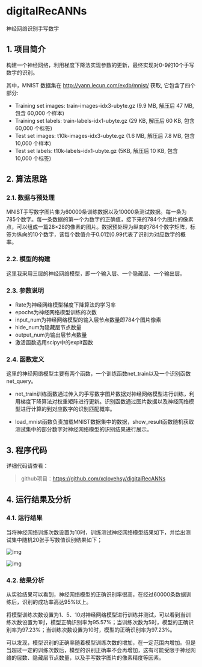 # digitalRecANNs

神经网络识别手写数字



## 1. 项目简介

构建一个神经网络，利用梯度下降法实现参数的更新，最终实现对0-9的10个手写数字的识别。

其中，MNIST 数据集在 http://yann.lecun.com/exdb/mnist/ 获取, 它包含了四个部分:

- Training set images: train-images-idx3-ubyte.gz (9.9 MB, 解压后 47 MB, 包含 60,000 个样本)
- Training set labels: train-labels-idx1-ubyte.gz (29 KB, 解压后 60 KB, 包含 60,000 个标签)
- Test set images: t10k-images-idx3-ubyte.gz (1.6 MB, 解压后 7.8 MB, 包含 10,000 个样本)
- Test set labels: t10k-labels-idx1-ubyte.gz (5KB, 解压后 10 KB, 包含 10,000 个标签)



## 2. 算法思路

### 2.1. 数据与预处理

MNIST手写数字图片集为60000条训练数据以及10000条测试数据。每一条为785个数字。每一条数据的第一个为数字的正确值，接下来的784个为图片的像素点，可以组成一篇28×28的像素的图片。数据预处理为纵向的784个数字矩阵，标签为纵向的10个数字，该每个数值介于0.01到0.99代表了识别为对应数字的概率。

### 2.2. 模型的构建

这里我采用三层的神经网络模型，即一个输入层、一个隐藏层、一个输出层。

### 2.3. 参数说明

- Rate为神经网络模型梯度下降算法的学习率
- epochs为神经网络模型训练的次数
- input_num为神经网络模型的输入层节点数量即784个图片像素
- hide_num为隐藏层节点数量
- output_num为输出层节点数量
- 激活函数选用scipy中的expit函数

### 2.4. 函数定义

这里的神经网络模型主要有两个函数，一个训练函数net_train以及一个识别函数net_query。

- net_train训练函数通过传入的手写数字图片数据对神经网络模型进行训练，利用梯度下降算法对权重矩阵进行更新。识别函数通过图片数据以及神经网络模型进行计算的到对应数字的识别匹配概率。

- load_mnist函数负责加载MNIST数据集中的数据，show_result函数随机获取测试集中的部分数字对神经网络模型的识别结果进行展示。

  

## 3. 程序代码

详细代码请查看：

> github项目：https://github.com/xclovehsy/digitalRecANNs



## 4. 运行结果及分析

### 4.1. 运行结果

当将神经网络训练次数设置为10时，训练测试神经网络模型结果如下，并给出测试集中随机20张手写数值识别结果如下；

![img](https://xc-figure.oss-cn-hangzhou.aliyuncs.com/img/202209072154162.gif)

 

![img](https://xc-figure.oss-cn-hangzhou.aliyuncs.com/img/202209072154171.gif)



### 4.2. 结果分析

从实验结果可以看到，神经网络模型的正确识别率很高，在经过60000条数据训练后，识别的成功率高达95%以上。

将模型训练次数设置为1、5、10对神经网络模型进行训练并测试，可以看到当训练次数设置为1时，模型正确识别率为95.57%；当训练次数为5时，模型的正确识别率为97.23%；当训练次数设置为10时，模型的正确识别率为97.23%。

可以发现，模型识别的正确率随着模型训练次数的增加，在一定范围内增加。但是当超过一定的训练次数后，模型的识别正确率不会再增加，这有可能受限于神经网络的层数、隐藏层节点数量，以及手写数字图片的像素精度等因素。 
